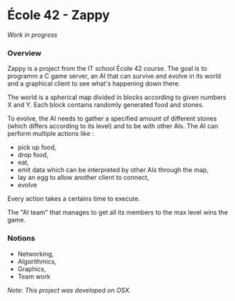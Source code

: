 # École 42 - Zappy
*Work in progress*
### Overview
Zappy is a project from the IT school École 42 course. The goal is to programm a C game server, an AI that can survive and evolve in its world and a graphical client to see what's happening down there.

The world is a spherical map divided in blocks according to given numbers X and Y.
Each block contains randomly generated food and stones.

To evolve, the AI needs to gather a specified amount of different stones (which differs according to its level) and to be with other AIs.
The AI can perform multiple actions like :
* pick up food,
* drop food,
* eat,
* emit data which can be interpreted by other AIs through the map,
* lay an egg to allow another client to connect,
* evolve

Every action takes a certains time to execute.

The "AI team" that manages to get all its members to the max level wins the game.

### Notions
* Networking,
* Algorithmics,
* Graphics,
* Team work

*Note: This project was developed on OSX.*
